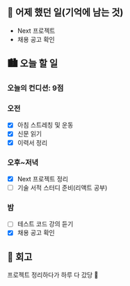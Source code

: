## 🌃 어제 했던 일(기억에 남는 것)

- Next 프로젝트
- 채용 공고 확인

## 🏙️ 오늘 할 일

### 오늘의 컨디션: 9점

### 오전

- [x] 아침 스트레칭 및 운동
- [x] 신문 읽기
- [x] 이력서 정리

### 오후~저녁

- [x] Next 프로젝트 정리
- [ ] 기술 서적 스터디 준비(리액트 공부)

### 밤

- [ ] 테스트 코드 강의 듣기
- [x] 채용 공고 확인

## 🌆 회고

프로젝트 정리하다가 하루 다 갔당 🥸